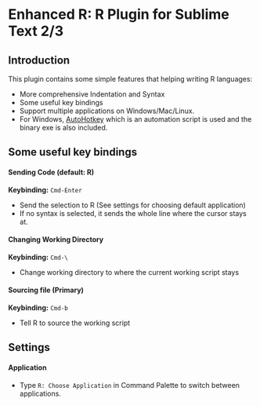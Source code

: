 Enhanced R: R Plugin for Sublime Text 2/3
=======================================

Introduction
------------
This plugin contains some simple features that helping writing R languages:
* More comprehensive Indentation and Syntax
* Some useful key bindings
* Support multiple applications on Windows/Mac/Linux.
* For Windows, [AutoHotkey](http://www.autohotkey.com) which is an automation script is used 
and the binary exe is also included.

Some useful key bindings
---------------
#### Sending Code (default: R)
**Keybinding:** `Cmd-Enter`

* Send the selection to R (See settings for choosing default application)
* If no syntax is selected, it sends the whole line where the cursor stays at.

#### Changing Working Directory
**Keybinding:** `Cmd-\`

* Change working directory to where the current working script stays

####  Sourcing file (Primary)
**Keybinding:** `Cmd-b`

* Tell R to source the working script

Settings
---------
#### Application 

* Type ``R: Choose Application`` in Command Palette to switch between applications.
